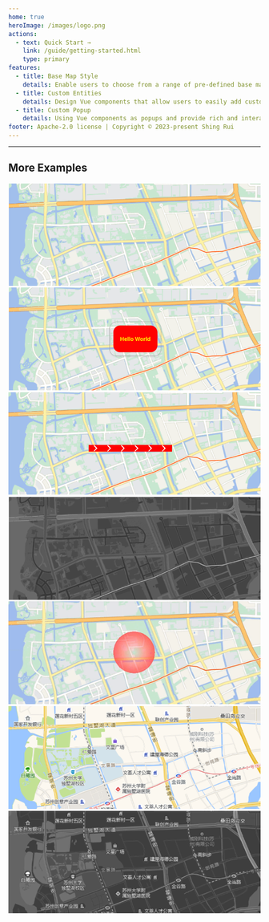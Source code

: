 ```yaml
---
home: true
heroImage: /images/logo.png
actions: 
  - text: Quick Start →
    link: /guide/getting-started.html
    type: primary
features:
  - title: Base Map Style
    details: Enable users to choose from a range of pre-defined base map styles, such as dark mode, light mode, etc.
  - title: Custom Entities
    details: Design Vue components that allow users to easily add custom markers, annotations, and entities on the map.
  - title: Custom Popup
    details: Using Vue components as popups and provide rich and interactive information.
footer: Apache-2.0 license | Copyright © 2023-present Shing Rui
---
```


---

<div class="index-viewer">
  <IndexViewer />
</div>

## More Examples

<div class="index-examples index-examples-first">
  <div class="index-examples-item">
    <a target="_blank" href="/guide/viewer.html#default-color">
      <img src="/images/examples/map-world.png" />
    </a>
  </div>
  <div class="index-examples-item">
    <a target="_blank" href="/guide/popup.html#example">
      <img src="/images/examples/popup.png" />
    </a>
  </div>
  <div class="index-examples-item">
    <a target="_blank" href="/guide/material.html#polyline">
      <img src="/images/examples/polyline-arrors.png" />
    </a>
  </div>
</div>
<div class="index-examples">
  <div class="index-examples-item">
    <a target="_blank" href="/guide/viewer.html#custom-color">
      <img src="/images/examples/map-world-custom-color.png" />
    </a>
  </div>
  <div class="index-examples-item">
    <a target="_blank" href="/guide/material.html#ellipsefadematerial">
      <img src="/images/examples/ellipse-fade.gif" />
    </a>
  </div>
  <div class="index-examples-item">
    <a target="_blank" href="/guide/viewer.html#default-color-1">
      <img src="/images/examples/amap.png" />
    </a>
  </div>
</div>
<div class="index-examples">
  <div class="index-examples-item">
    <a target="_blank" href="/guide/viewer.html#custom-color-1">
      <img src="/images/examples/amap-custom-color.png" />
    </a>
  </div>
</div>

